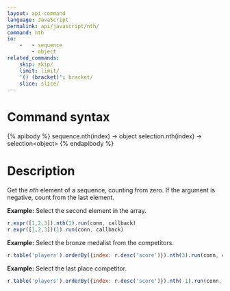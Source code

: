 ```yaml
---
layout: api-command
language: JavaScript
permalink: api/javascript/nth/
command: nth
io:
    -   - sequence
        - object
related_commands:
    skip: skip/
    limit: limit/
    '() (bracket)': bracket/
    slice: slice/
---
```


# Command syntax #

{% apibody %}
sequence.nth(index) &rarr; object
selection.nth(index) &rarr; selection&lt;object&gt;
{% endapibody %}

# Description #

Get the *nth* element of a sequence, counting from zero. If the argument is negative, count from the last element.

__Example:__ Select the second element in the array.

```javascript
r.expr([1,2,3]).nth(1).run(conn, callback)
r.expr([1,2,3])(1).run(conn, callback)
```

__Example:__ Select the bronze medalist from the competitors.

```javascript
r.table('players').orderBy({index: r.desc('score')}).nth(3).run(conn, callback)
```

__Example:__ Select the last place competitor.

```javascript
r.table('players').orderBy({index: r.desc('score')}).nth(-1).run(conn, callback)
```
